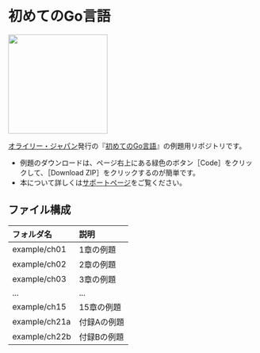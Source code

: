 # 初めてのGo言語

<img src="https://www.marlin-arms.com/jpn/arts/books-small/learning-go.png" width="200px">

[オライリー・ジャパン](https://www.oreilly.co.jp/)発行の『[初めてのGo言語](https://www.marlin-arms.com/support/learning-go/)』の例題用リポジトリです。

<div>
<ul>
  <li>	
  例題のダウンロードは、ページ右上にある緑色のボタン［Code］をクリックして、［Download ZIP］をクリックするのが簡単です。
  </li>

<li>  
  本について詳しくは<a href="https://www.marlin-arms.com/support/learning-go/">サポートページ</a>をご覧ください。
  </li>
</div>

## ファイル構成

|フォルダ名  |説明         |
|:--        |:--         |
|example/ch01       |1章の例題    |
|example/ch02       |2章の例題    |
|example/ch03       |3章の例題    |
|...        |...         |
|example/ch15       |15章の例題   |
|example/ch21a      |付録Aの例題   |
|example/ch22b      |付録Bの例題   |





